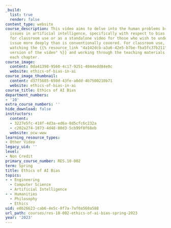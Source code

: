 ```yaml
---
_build:
  list: true
  render: false
content_type: website
course_description: This video aims to delve into the human problems brought out by
  issues in artificial intelligence, specifically with respect to bias. It is suitable
  for classroom use or as a standalone video for those who wish to understand the
  issue more deeply than is conventionally covered. For classroom use, we recommend
  watching the {{% resource_link "4a142dcb-a3a6-42e5-b7be-fba5fc37b211" "chapterized
  version of the video" %}} and working through the teaching materials provided for
  each chapter.
course_image:
  content: 0da41398-9560-4c17-9251-4044edd84e0c
  website: ethics-of-bias-in-ai
course_image_thumbnail:
  content: d37f5685-650d-43fe-a0dd-4b7500210b71
  website: ethics-of-bias-in-ai
course_title: Ethics of AI Bias
department_numbers:
- '10'
extra_course_numbers: ''
hide_download: false
instructors:
  content:
  - 3227e5fc-418f-4d3a-ed6a-8d5cfc6c232a
  - c202a274-1873-4d48-80d3-5cb99f8f68eb
  website: ocw-www
learning_resource_types:
- Other Video
legacy_uid: ''
level:
- Non Credit
primary_course_number: RES.10-002
term: Spring
title: Ethics of AI Bias
topics:
- - Engineering
  - Computer Science
  - Artificial Intelligence
- - Humanities
  - Philosophy
  - Ethics
uid: e0b26623-cab6-4e5c-8f7a-7af0a560a588
url_path: courses/res-10-002-ethics-of-ai-bias-spring-2023
year: '2023'
---
```

